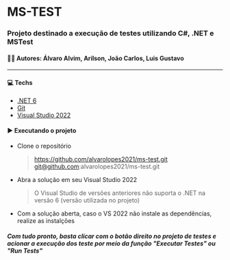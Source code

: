 # MS-TEST

### Projeto destinado a execução de testes utilizando C#, .NET e MSTest

#### 👨‍💻 Autores: Álvaro Alvim, Arilson, João Carlos, Luis Gustavo

______

#### 💻 Techs
 * [.NET 6](https://dotnet.microsoft.com/en-us/)
 * [Git](https://git-scm.com/)
 * [Visual Studio 2022](https://visualstudio.microsoft.com/pt-br/vs/)

#### ▶ Executando o projeto

 * Clone o repositório 
	 > https://github.com/alvarolopes2021/ms-test.git 
	 git@github.com:alvarolopes2021/ms-test.git
	 
 * Abra a solução em seu Visual Studio 2022 
	 > O Visual Studio de versões anteriores não suporta o .NET na versão 6 (versão utilizada no projeto)
	 
 * Com a solução aberta, caso o VS 2022 não instale as dependências, realize as instalções
 

##### Com tudo pronto, basta clicar com o botão direito no projeto de testes e acionar a execução dos teste por meio da função "Executar Testes" ou "Run Tests"